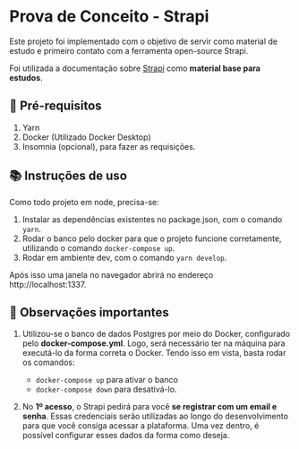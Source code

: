 # Prova de Conceito - Strapi

Este projeto foi implementado com o objetivo de servir como material de estudo e primeiro contato com a ferramenta open-source Strapi.<br/>

Foi utilizada a documentação sobre [Strapi](https://strapi.io/documentation/developer-docs/latest/getting-started/introduction.html#open-source-contribution) como **material base para estudos**.

## 📌 Pré-requisitos

1. Yarn
2. Docker (Utilizado Docker Desktop)
3. Insomnia (opcional), para fazer as requisições.

## 📚 Instruções de uso

Como todo projeto em node, precisa-se: <br/>

1. Instalar as dependências existentes no package.json, com o comando `yarn`.<br/>
2. Rodar o banco pelo docker para que o projeto funcione corretamente, utilizando o comando `docker-compose up`.<br/>
3. Rodar em ambiente dev, com o comando `yarn develop`.
   <br/>

Após isso uma janela no navegador abrirá no endereço http://localhost:1337.

## 🧐 Observações importantes

1. Utilizou-se o banco de dados Postgres por meio do Docker, configurado pelo **docker-compose.yml**. Logo, será necessário ter na máquina para executá-lo da forma correta o Docker. Tendo isso em vista, basta rodar os comandos:

   - `docker-compose up` para ativar o banco
   - `docker-compose down` para desativá-lo.

2. No **1º acesso**, o Strapi pedirá para você **se registrar com um email e senha**. Essas credenciais serão utilizadas ao longo do desenvolvimento para que você consiga acessar a plataforma. Uma vez dentro, é possível configurar esses dados da forma como deseja.
